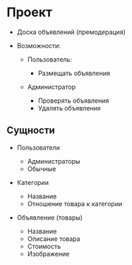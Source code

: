# Проект

- Доска объявлений (премодерация)
- Возможности:

    - Пользователь:
        - Размещать объявления

    - Администратор
        - Проверять объявления
        - Удалять объявления

## Сущности

- Пользователи
    - Администраторы
    - Обычные

- Категории
    - Название
    - Отношение товара к категории

- Объявление (товары)
    - Название
    - Описание товара
    - Стоимость
    - Изображение

